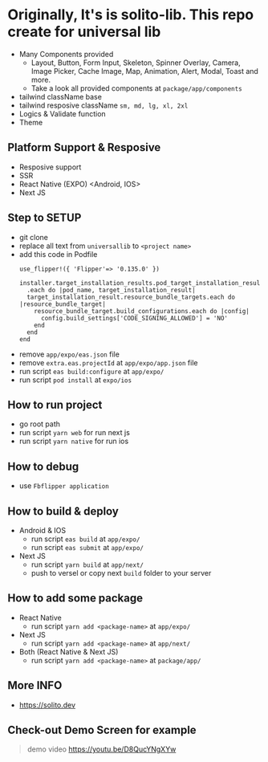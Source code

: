 # Originally, It's is solito-lib. This repo create for universal lib
  - Many Components provided
    - Layout, Button, Form Input, Skeleton, Spinner Overlay, Camera, Image Picker, Cache Image, Map, Animation, Alert, Modal, Toast and more.
    - Take a look all provided components at `package/app/components`
  - tailwind className base
  - tailwind resposive className `sm, md, lg, xl, 2xl`
  - Logics & Validate function
  - Theme

## Platform Support & Resposive
  - Resposive support
  - SSR
  - React Native (EXPO) <Android, IOS>
  - Next JS

## Step to SETUP
  - git clone <this repo> <project name>
  - replace all text from `universallib` to `<project name>`
  - add this code in Podfile
    ```
    use_flipper!({ 'Flipper'=> '0.135.0' })

    installer.target_installation_results.pod_target_installation_results
      .each do |pod_name, target_installation_result|
      target_installation_result.resource_bundle_targets.each do |resource_bundle_target|
        resource_bundle_target.build_configurations.each do |config|
          config.build_settings['CODE_SIGNING_ALLOWED'] = 'NO'
        end
      end
    end
    ```
  - remove `app/expo/eas.json` file
  - remove `extra.eas.projectId` at `app/expo/app.json` file
  - run script `eas build:configure` at `app/expo/`
  - run script `pod install` at `expo/ios`

## How to run project
  - go root path
  - run script `yarn web` for run next js
  - run script `yarn native` for run ios

## How to debug
  - use `Fbflipper application`

## How to build & deploy
  - Android & IOS
    - run script `eas build` at `app/expo/`
    - run script `eas submit` at `app/expo/`
  - Next JS
    - run script `yarn build` at `app/next/`
    - push to versel or copy next `build` folder to your server
   
## How to add some package
  - React Native
    - run script `yarn add <package-name>` at `app/expo/`
  - Next JS
    - run script `yarn add <package-name>` at `app/next/`
  - Both (React Native & Next JS)
    -  run script `yarn add <package-name>` at `package/app/`
   
## More INFO
  - https://solito.dev

## Check-out Demo Screen for example
> demo video
  https://youtu.be/D8QucYNgXYw
